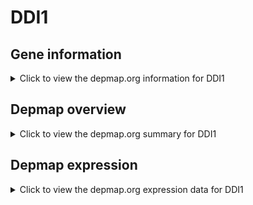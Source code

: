 <h1>DDI1</h1>

<h2>Gene information</h2>
<details>
  <summary>Click to view the depmap.org information for DDI1</summary>
  <iframe src="https://depmap.org/portal/gene/DDI1?tab=about" style="border:none;width:100%;height:800px"></iframe>
</details>

<h2>Depmap overview</h2>
<details>
  <summary>Click to view the depmap.org summary for DDI1</summary>
  <iframe src="https://depmap.org/portal/gene/DDI1?tab=overview" style="border:none;width:100%;height:800px"></iframe>
</details>

<h2>Depmap expression</h2>
<details>
  <summary>Click to view the depmap.org expression data for DDI1</summary>
  <iframe src="https://depmap.org/portal/gene/DDI1?tab=characterization" style="border:none;width:100%;height:800px"></iframe>
</details>


<!--
<h2>Reactome Pathway diagram</h2>
<details>
  <summary>Click to view Reactome pathway for DDI1</summary>
  PNAME
</details>
-->


